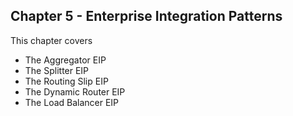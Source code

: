 Chapter 5 - Enterprise Integration Patterns
-------------------------------------------

This chapter covers

- The Aggregator EIP
- The Splitter EIP
- The Routing Slip EIP
- The Dynamic Router EIP
- The Load Balancer EIP
